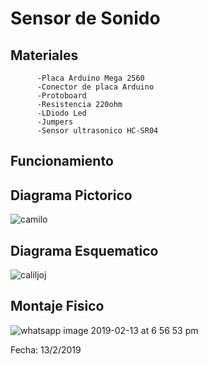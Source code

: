 # Sensor de Sonido

## Materiales
          -Placa Arduino Mega 2560
          -Conector de placa Arduino
          -Protoboard
          -Resistencia 220ohm
          -LDiodo Led
          -Jumpers
          -Sensor ultrasonico HC-SR04
          
          
## Funcionamiento

## Diagrama Pictorico
![camilo](https://user-images.githubusercontent.com/47116861/52743416-fb14d080-2fa7-11e9-8510-e2cad729f4c7.png)

## Diagrama Esquematico
![caliljoj](https://user-images.githubusercontent.com/47116861/52743408-f7814980-2fa7-11e9-8249-6a652f3a683c.png)

## Montaje Fisico 
![whatsapp image 2019-02-13 at 6 56 53 pm](https://user-images.githubusercontent.com/47116861/52826422-bfa10180-308e-11e9-8378-83c4172e1b40.jpeg)



Fecha: 13/2/2019

